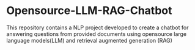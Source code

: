 # Opensource-LLM-RAG-Chatbot
This repository contains a NLP project developed to create a chatbot for answering questions from provided documents using opensource large language models(LLM) and retrieval augmented generation (RAG)

